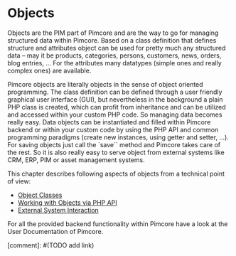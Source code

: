 # Objects

Objects are the PIM part of Pimcore and are the way to go for managing structured data within Pimcore. Based on a class 
definition that defines structure and attributes object can be used for pretty much any structured data – may it be 
products, categories, persons, customers, news, orders, blog entries, … For the attributes many datatypes (simple ones 
and really complex ones) are available.

Pimcore objects are literally objects in the sense of object oriented programming. The class definition can be defined 
through a user friendly graphical user interface (GUI), but nevertheless in the background a plain PHP class is created, 
which can profit from inheritance and can be utilized and accessed within your custom PHP code. 
So managing data becomes really easy. Data objects can be instantiated and filled within Pimcore backend or within your
custom code by using the PHP API and common programming paradigms (create new instances, using getter and setter, ...).
 For saving objects just call the `save`` method and Pimcore takes care of the rest. 
 So it is also really easy to serve object from external systems like CRM, ERP, PIM or asset management systems.
 

This chapter describes following aspects of objects from a technical point of view: 
 * [Object Classes](./01_Object_Classes/README.md) 
 * [Working with Objects via PHP API](./03_Working_with_PHP_API.md)
 * [External System Interaction](./05_External_System_Interaction.md)

For all the provided backend functionality within Pimcore have a look at the User Documentation of Pimcore.

[comment]: #(TODO add link)

 










